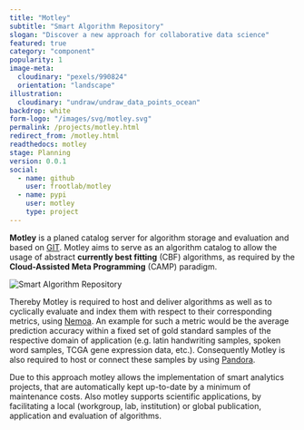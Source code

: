 ```yaml
---
title: "Motley"
subtitle: "Smart Algorithm Repository"
slogan: "Discover a new approach for collaborative data science"
featured: true
category: "component"
popularity: 1
image-meta:
  cloudinary: "pexels/990824"
  orientation: "landscape"
illustration:
  cloudinary: "undraw/undraw_data_points_ocean"
backdrop: white
form-logo: "/images/svg/motley.svg"
permalink: /projects/motley.html
redirect_from: /motley.html
readthedocs: motley
stage: Planning
version: 0.0.1
social:
  - name: github
    user: frootlab/motley
  - name: pypi
    user: motley
    type: project
---
```


**Motley** is a planed catalog server for algorithm storage and evaluation and
based on [GIT](https://git-scm.com/). Motley aims to serve as an algorithm
catalog to allow the usage of abstract **currently best fitting** (CBF)
algorithms, as required by the **Cloud-Assisted Meta Programming** (CAMP)
paradigm.

<img src="/images/svg/motley-ill.svg" style="max-width: 350px;" alt="Smart Algorithm Repository">

Thereby Motley is required to host and deliver algorithms as well as to
cyclically evaluate and index them with respect to their corresponding metrics,
using [Nemoa](https://github.com/frootlab/nemoa). An example for such a metric
would be the average prediction accuracy within a fixed set of gold standard
samples of the respective domain of application (e.g. latin handwriting samples,
spoken word samples, TCGA gene expression data, etc.). Consequently Motley is
also required to host or connect these samples by using
[Pandora](https://github.com/frootlab/pandora).

Due to this approach motley allows the implementation of smart analytics
projects, that are automatically kept up-to-date by a minimum of maintenance
costs. Also motley supports scientific applications, by facilitating a local
(workgroup, lab, institution) or global publication, application and evaluation
of algorithms.
